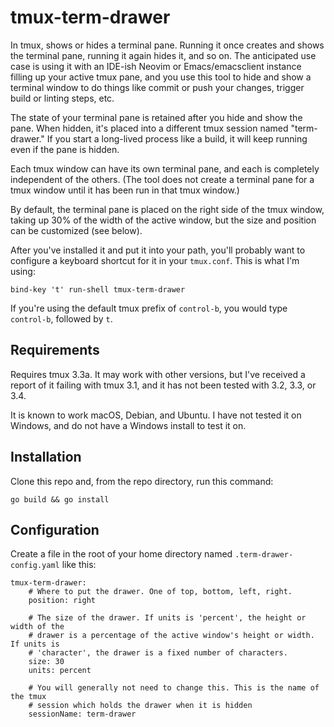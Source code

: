 # tmux-term-drawer

In tmux, shows or hides a terminal pane. Running it once creates and shows the terminal pane, running it again hides it, and so on. The anticipated use case is using it with an IDE-ish Neovim or Emacs/emacsclient instance filling up your active tmux pane, and you use this tool to hide and show a terminal window to do things like commit or push your changes, trigger build or linting steps, etc.

The state of your terminal pane is retained after you hide and show the pane. When hidden, it's placed into a different tmux session named "term-drawer." If you start a long-lived process like a build, it will keep running even if the pane is hidden.

Each tmux window can have its own terminal pane, and each is completely independent of the others. (The tool does not create a terminal pane for a tmux window until it has been run in that tmux window.)

By default, the terminal pane is placed on the right side of the tmux window, taking up 30% of the width of the active window, but the size and position can be customized (see below).

After you've installed it and put it into your path, you'll probably want to configure a keyboard shortcut for it in your `tmux.conf`. This is what I'm using:

```
bind-key 't' run-shell tmux-term-drawer
```

If you're using the default tmux prefix of `control-b`, you would type `control-b`, followed by `t`.

## Requirements

Requires tmux 3.3a. It may work with other versions, but I've received a report of it failing with tmux 3.1, and it has not been tested with 3.2, 3.3, or 3.4. 

It is known to work macOS, Debian, and Ubuntu. I have not tested it on Windows, and do not have a Windows install to test it on.

## Installation

Clone this repo and, from the repo directory, run this command:

```
go build && go install
```

## Configuration

Create a file in the root of your home directory named `.term-drawer-config.yaml` like this:

```
tmux-term-drawer:
    # Where to put the drawer. One of top, bottom, left, right.
    position: right

    # The size of the drawer. If units is 'percent', the height or width of the
    # drawer is a percentage of the active window's height or width. If units is
    # 'character', the drawer is a fixed number of characters.
    size: 30
    units: percent

    # You will generally not need to change this. This is the name of the tmux
    # session which holds the drawer when it is hidden
    sessionName: term-drawer
```
